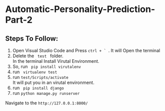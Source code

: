 # Automatic-Personality-Prediction-Part-2
## Steps To Follow:
<ol>
  <li>Open Visual Studio Code and Press <code>ctrl + ` </code>. It will Open the terminal </li>
  <li> Delete the <code> test </code> folder. </li>
  In the terminal Install Virutal Environment. <br>
  <li>So, run <code> pip install virutalenv </code> </li>
  <li> run <code> virtualenv test</code> </li>
  <li> run <code>test/Scripts/activate </code> </li> It will put you in an virutal environment.
  <li> run <code> pip install django </code> </li>
  <li>run <code>python manage.py runserver </code> </li>
  </ol>
  
  <p> Navigate to the <code>http://127.0.0.1:8000/</code> </p>
  
